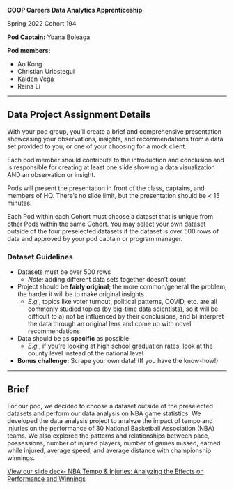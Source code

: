 **COOP Careers Data Analytics Apprenticeship**

Spring 2022 Cohort 194

**Pod Captain:** Yoana Boleaga

**Pod members:**
 - Ao Kong
 - Christian Uriostegui
 - Kaiden Vega
 - Reina Li

----------

## Data Project Assignment Details

With your pod group, you’ll create a brief and comprehensive presentation showcasing your observations, insights, and recommendations from a data set provided to you, or one of your choosing for a mock client. 

Each pod member should contribute to the introduction and conclusion and is responsible for creating at least one slide showing a data visualization AND an observation or insight.

Pods will present the presentation in front of the class, captains, and members of HQ. There’s no slide limit, but the presentation should be < 15 minutes.

Each Pod within each Cohort must choose a dataset that is unique from other Pods within the same Cohort. You may select your own dataset outside of the four preselected datasets if the dataset is over 500 rows of data and approved by your pod captain or program manager. 

### Dataset Guidelines

- Datasets must be over 500 rows 
  - *Note:* adding different data sets together doesn’t count
- Project should be **fairly original**; the more common/general the problem, the harder it will be to make original insights 
  - *E.g.*, topics like voter turnout, political patterns, COVID, etc. are all commonly studied topics (by big-time data scientists), so it will be difficult to a) not be influenced by their conclusions, and b) interpret the data through an original lens and come up with novel recommendations
- Data should be as **specific** as possible
  - *E.g.*, if you’re looking at high school graduation rates, look at the county level instead of the national level
- **Bonus challenge:** Scrape your own data! (If you have the know-how!)

----------

## Brief

For our pod, we decided to choose a dataset outside of the preselected datasets and perform our data analysis on NBA game statistics. We developed the data analysis project to analyze the impact of tempo and injuries on the performance of 30 National Basketball Association (NBA) teams. We also explored the patterns and relationships between pace, possessions, number of injured players, number of games missed, earned while injured, average speed, and average distance with championship winnings.

[View our slide deck- NBA Tempo & Injuries: Analyzing the Effects on Performance and Winnings](https://docs.google.com/presentation/d/1WhIo0Hkeu05fPMJh3KJ1lUIpVH9W1o2XYcaSJjb_PGQ/edit?usp=sharing)
